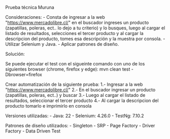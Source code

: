 Prueba técnica Muruna

Consideraciones:
    - Consta de ingresar a la web "https://www.mercadolibre.cl/" en el buscador ingreses un producto (zapatillas, poleras, ect.. lo dejo a tu criterio) y lo busques, luego al cargar el listado de resultados, selecciones el tercer producto y al cargar la descripcion del producto, tomes esa descripción y la muestra por consola.
    - Utilizar Selenium y Java.
    - Aplicar patrones de diseño.

Solución: 

Se puede ejecutar el test con el sigueinte comando con uno de los siguientes browser (chrome, firefox y edge):
    mvn clean test -Dbrowser=firefox

Crear automatización de la siguiente prueba:
    1.- Ingresar a la web "https://www.mercadolibre.cl/" 
    2.- En el buscador ingresar un producto (zapatillas, poleras, ect..) y buscar 
    3.- Luego al cargar el listado de resultados, seleccionar el tercer producto 
    4.- Al cargar la descripcion del producto tomarlo e imprimirlo en consola

Versiones utilizadas:
    - Java: 22
    - Selenium: 4.26.0
    - TestNg: 7.10.2

Patrones de diseño utilizados:
    - Singleton
    - SRP
    - Page Factory
    - Driver Factory
    - Data Driven Test
